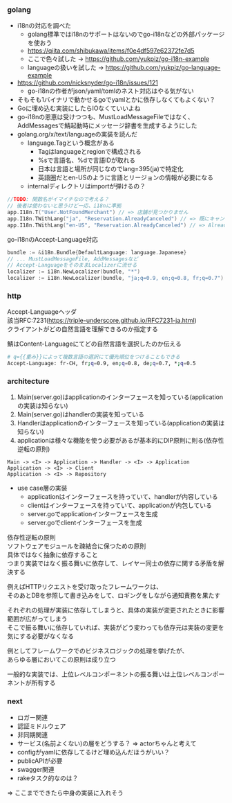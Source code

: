### golang

- i18nの対応を調べた
  - golang標準ではi18nのサポートはないのでgo-i18nなどの外部パッケージを使おう
  - https://qiita.com/shibukawa/items/f0e4df597e62372fe7d5
  - ここで色々試した -> https://github.com/yukpiz/go-i18n-example
  - languageの扱いを試した -> https://github.com/yukpiz/go-language-example
- https://github.com/nicksnyder/go-i18n/issues/121
  - go-i18nの作者がjson/yaml/tomlのネスト対応はやる気がない
- そもそも1バイナリで動かせるgoでyamlとかに依存しなくてもよくない？
- Goに埋め込む実装にしたらIOなくていいよね
- go-i18nの恩恵は受けつつも、MustLoadMessageFileではなく、AddMessagesで鯖起動時にメッセージ辞書を生成するようにした
- golang.org/x/text/languageの実装を読んだ
  - language.Tagという概念がある
    - Tagはlanguageとregionで構成される
    - %sで言語名、%dで言語IDが取れる
    - 日本は言語と場所が同じなのでlang=395(ja)で特定化
    - 英語圏だとen-USのように言語とリージョンの情報が必要になる
  - internalディレクトリはimportが弾けるの？


```go
//TODO: 関数名がイマイチなので考える？
// 後者は使わないと思うけど一応、i18nに準拠
app.I18n.T("User.NotFoundMerchant") // => 店舗が見つかりません
app.I18n.TWithLang("ja", "Reservation.AlreadyCanceled") // => 既にキャンセル済みの予約です
app.I18n.TWithLang("en-US", "Reservation.AlreadyCanceled") // => Already canceled reservation
```

go-i18nのAccept-Language対応  

```go
bundle := &i18n.Bundle{DefaultLanguage: language.Japanese}
// ... MustLoadMessageFile, AddMessagesなど
// Accept-LanguageをそのままLocalizerに流せる
localizer := i18n.NewLocalizer(bundle, "*")
localizer := i18n.NewLocalizer(bundle, "ja;q=0.9, en;q=0.8, fr;q=0.7")
```


### http

Accept-Languageヘッダ  
該当RFC:7231(https://triple-underscore.github.io/RFC7231-ja.html)  
クライアントがどの自然言語を理解できるのか指定する  

鯖はContent-Languageにてどの自然言語を選択したのか伝える  

```bash
# q={{重み}}によって複数言語の選択にて優先順位をつけることもできる
Accept-Language: fr-CH, fr;q=0.9, en;q=0.8, de;q=0.7, *;q=0.5
```


### architecture

1. Main(server.go)はapplicationのインターフェースを知っている(applicationの実装は知らない)
2. Main(server.go)はhandlerの実装を知っている
3. Handlerはapplicationのインターフェースを知っている(applicationの実装は知らない)
4. applicationは様々な機能を使う必要があるが基本的にDIP原則に則る(依存性逆転の原則)

```
Main -> <I> -> Application -> Handler -> <I> -> Application
Application -> <I> -> Client
Application -> <I> -> Repository
```

- use case層の実装
  - applicationはインターフェースを持っていて、handlerが内容している
  - clientはインターフェースを持っていて、applicationが内包している
  - server.goでapplicationインターフェースを生成
  - server.goでclientインターフェースを生成

依存性逆転の原則  
ソフトウェアモジュールを疎結合に保つための原則  
具体ではなく抽象に依存すること  
つまり実装ではなく振る舞いに依存して、レイヤー同士の依存に関する矛盾を解決する  

例えばHTTPリクエストを受け取ったフレームワークは、  
そのあとDBを参照して書き込みをして、ロギングをしながら通知責務を果たす  

それぞれの処理が実装に依存してしまうと、具体の実装が変更されたときに影響範囲が広がってしまう  
そこで振る舞いに依存していれば、実装がどう変わっても依存元は実装の変更を気にする必要がなくなる  

例としてフレームワークでのビジネスロジックの処理を挙げたが、  
あらゆる層においてこの原則は成り立つ  

一般的な実装では、上位レベルコンポーネントの振る舞いは上位レベルコンポーネントが所有する  


### next

- ロガー関連
- 認証ミドルウェア
- 非同期関連
- サービス(名前よくない)の層をどうする？ => actorちゃんと考えて
- configがyamlに依存してるけど埋め込んだほうがいい？
- publicAPIが必要
- swagger関連
- rakeタスク的なのは？

=> ここまでできたら中身の実装に入れそう  